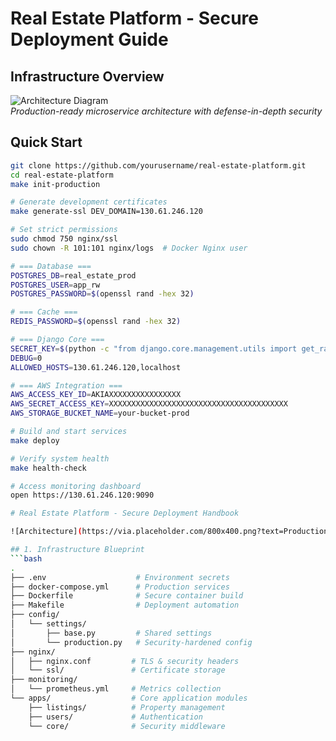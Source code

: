 # Real Estate Platform - Secure Deployment Guide

## Infrastructure Overview
![Architecture Diagram](docs/architecture.png)  
*Production-ready microservice architecture with defense-in-depth security*

## Quick Start
```bash
git clone https://github.com/yourusername/real-estate-platform.git
cd real-estate-platform
make init-production

# Generate development certificates
make generate-ssl DEV_DOMAIN=130.61.246.120

# Set strict permissions
sudo chmod 750 nginx/ssl
sudo chown -R 101:101 nginx/logs  # Docker Nginx user

# === Database ===
POSTGRES_DB=real_estate_prod
POSTGRES_USER=app_rw
POSTGRES_PASSWORD=$(openssl rand -hex 32)

# === Cache === 
REDIS_PASSWORD=$(openssl rand -hex 32)

# === Django Core ===
SECRET_KEY=$(python -c "from django.core.management.utils import get_random_secret_key; print(get_random_secret_key())")
DEBUG=0
ALLOWED_HOSTS=130.61.246.120,localhost

# === AWS Integration ===
AWS_ACCESS_KEY_ID=AKIAXXXXXXXXXXXXXXXX
AWS_SECRET_ACCESS_KEY=XXXXXXXXXXXXXXXXXXXXXXXXXXXXXXXXXXXXXXXX
AWS_STORAGE_BUCKET_NAME=your-bucket-prod

# Build and start services
make deploy

# Verify system health
make health-check

# Access monitoring dashboard
open https://130.61.246.120:9090

# Real Estate Platform - Secure Deployment Handbook

![Architecture](https://via.placeholder.com/800x400.png?text=Production+Architecture+Diagram)

## 1. Infrastructure Blueprint
```bash
.
├── .env                    # Environment secrets
├── docker-compose.yml      # Production services
├── Dockerfile              # Secure container build
├── Makefile                # Deployment automation
├── config/
│   └── settings/
│       ├── base.py         # Shared settings
│       └── production.py   # Security-hardened config
├── nginx/
│   ├── nginx.conf         # TLS & security headers
│   └── ssl/               # Certificate storage
├── monitoring/
│   └── prometheus.yml     # Metrics collection
└── apps/                  # Core application modules
    ├── listings/          # Property management
    ├── users/             # Authentication
    └── core/              # Security middleware